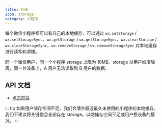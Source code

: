 ```yaml
---
title: 存储
icon: storage
category: 小程序
---
```


每个微信小程序都可以有自己的本地缓存，可以通过 `wx.setStorage` / `wx.setStorageSync`、`wx.getStorage` / `wx.getStorageSync`、`wx.clearStorage` / `wx.clearStorageSync`，`wx.removeStorage` / `wx.removeStorageSync` 对本地缓存进行读写和清理。

同一个微信用户，同一个小程序 storage 上限为 10MB。storage 以用户维度隔离，同一台设备上，A 用户无法读取到 B 用户的数据。

<!-- more -->

## API 文档

- [点击前往](../service/api/storage.md)

::: tip
如果用户储存空间不足，我们会清空最近最久未使用的小程序的本地缓存。我们不建议将关键信息全部存在 storage，以防储存空间不足或用户换设备的情况。
:::
